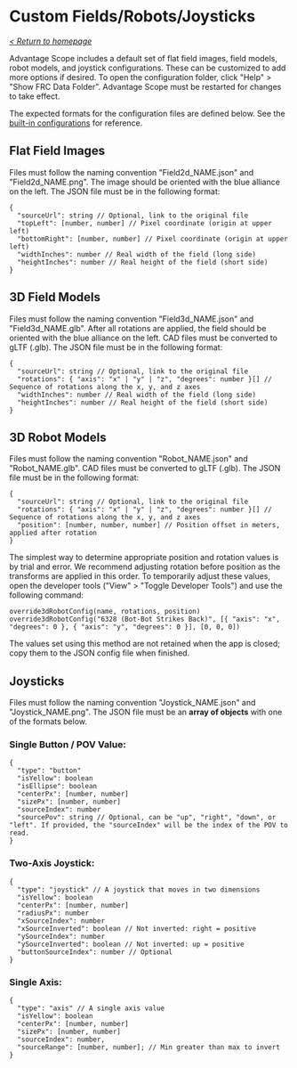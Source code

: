 # Custom Fields/Robots/Joysticks

_[< Return to homepage](/docs/INDEX.md)_

Advantage Scope includes a default set of flat field images, field models, robot models, and joystick configurations. These can be customized to add more options if desired. To open the configuration folder, click "Help" > "Show FRC Data Folder". Advantage Scope must be restarted for changes to take effect.

The expected formats for the configuration files are defined below. See the [built-in configurations](https://github.com/Mechanical-Advantage/AdvantageScope/tree/main/frcData) for reference.

## Flat Field Images

Files must follow the naming convention "Field2d_NAME.json" and "Field2d_NAME.png". The image should be oriented with the blue alliance on the left. The JSON file must be in the following format:

```
{
  "sourceUrl": string // Optional, link to the original file
  "topLeft": [number, number] // Pixel coordinate (origin at upper left)
  "bottomRight": [number, number] // Pixel coordinate (origin at upper left)
  "widthInches": number // Real width of the field (long side)
  "heightInches": number // Real height of the field (short side)
}
```

## 3D Field Models

Files must follow the naming convention "Field3d_NAME.json" and "Field3d_NAME.glb". After all rotations are applied, the field should be oriented with the blue alliance on the left. CAD files must be converted to gLTF (.glb). The JSON file must be in the following format:

```
{
  "sourceUrl": string // Optional, link to the original file
  "rotations": { "axis": "x" | "y" | "z", "degrees": number }[] // Sequence of rotations along the x, y, and z axes
  "widthInches": number // Real width of the field (long side)
  "heightInches": number // Real height of the field (short side)
}
```

## 3D Robot Models

Files must follow the naming convention "Robot_NAME.json" and "Robot_NAME.glb". CAD files must be converted to gLTF (.glb). The JSON file must be in the following format:

```
{
  "sourceUrl": string // Optional, link to the original file
  "rotations": { "axis": "x" | "y" | "z", "degrees": number }[] // Sequence of rotations along the x, y, and z axes
  "position": [number, number, number] // Position offset in meters, applied after rotation
}
```

The simplest way to determine appropriate position and rotation values is by trial and error. We recommend adjusting rotation before position as the transforms are applied in this order. To temporarily adjust these values, open the developer tools ("View" > "Toggle Developer Tools") and use the following command:

```
override3dRobotConfig(name, rotations, position)
override3dRobotConfig("6328 (Bot-Bot Strikes Back)", [{ "axis": "x", "degrees": 0 }, { "axis": "y", "degrees": 0 }], [0, 0, 0])
```

The values set using this method are not retained when the app is closed; copy them to the JSON config file when finished.

## Joysticks

Files must follow the naming convention "Joystick_NAME.json" and "Joystick_NAME.png". The JSON file must be an **array of objects** with one of the formats below.

### Single Button / POV Value:

```
{
  "type": "button"
  "isYellow": boolean
  "isEllipse": boolean
  "centerPx": [number, number]
  "sizePx": [number, number]
  "sourceIndex": number
  "sourcePov": string // Optional, can be "up", "right", "down", or "left". If provided, the "sourceIndex" will be the index of the POV to read.
}
```

### Two-Axis Joystick:

```
{
  "type": "joystick" // A joystick that moves in two dimensions
  "isYellow": boolean
  "centerPx": [number, number]
  "radiusPx": number
  "xSourceIndex": number
  "xSourceInverted": boolean // Not inverted: right = positive
  "ySourceIndex": number
  "ySourceInverted": boolean // Not inverted: up = positive
  "buttonSourceIndex": number // Optional
}
```

### Single Axis:

```
{
  "type": "axis" // A single axis value
  "isYellow": boolean
  "centerPx": [number, number]
  "sizePx": [number, number]
  "sourceIndex": number,
  "sourceRange": [number, number]; // Min greater than max to invert
}
```

